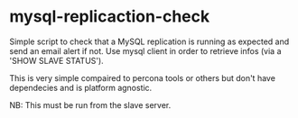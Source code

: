 mysql-replicaction-check
========================

Simple script to check that a MySQL replication is running as expected and send an email alert if not.
Use mysql client in order to retrieve infos (via a 'SHOW SLAVE STATUS').

This is very simple compaired to percona tools or others but don't have dependecies and is platform agnostic.

NB: This must be run from the slave server.
